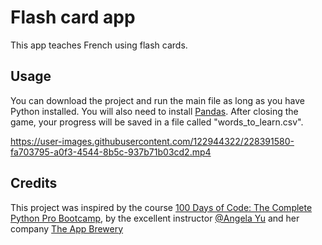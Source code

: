 # Flash card app

This app teaches French using flash cards.

## Usage

You can download the project and run the main file as long as you have Python installed. You will also need to install [Pandas](https://pandas.pydata.org/docs/getting_started/index.html). After closing the game, your progress will be saved in a file called "words_to_learn.csv".

https://user-images.githubusercontent.com/122944322/228391580-fa703795-a0f3-4544-8b5c-937b71b03cd2.mp4

## Credits
This project was inspired by the course [100 Days of Code: The Complete Python Pro Bootcamp](https://www.udemy.com/course/100-days-of-code/), by the excellent instructor [@Angela Yu](https://github.com/angelabauer) and her company [The App Brewery](https://appbrewery.com/)
